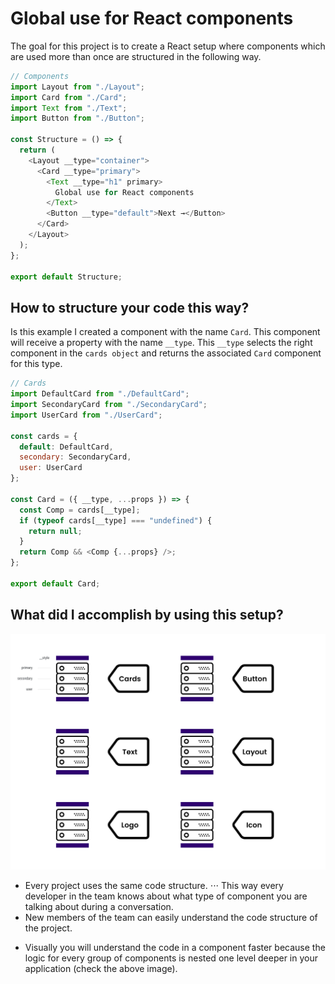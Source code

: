 # Global use for React components

The goal for this project is to create a React setup where components which are used more than once are structured in the following way.

```javascript
// Components
import Layout from "./Layout";
import Card from "./Card";
import Text from "./Text";
import Button from "./Button";

const Structure = () => {
  return (
    <Layout __type="container">
      <Card __type="primary">
        <Text __type="h1" primary>
          Global use for React components
        </Text>
        <Button __type="default">Next →</Button>
      </Card>
    </Layout>
  );
};

export default Structure;
```

## How to structure your code this way?

Is this example I created a component with the name `Card`. This component will receive a property with the name `__type`. This `__type` selects the right component in the `cards object` and returns the associated `Card` component for this type.

```javascript
// Cards
import DefaultCard from "./DefaultCard";
import SecondaryCard from "./SecondaryCard";
import UserCard from "./UserCard";

const cards = {
  default: DefaultCard,
  secondary: SecondaryCard,
  user: UserCard
};

const Card = ({ __type, ...props }) => {
  const Comp = cards[__type];
  if (typeof cards[__type] === "undefined") {
    return null;
  }
  return Comp && <Comp {...props} />;
};

export default Card;
```

## What did I accomplish by using this setup?

![alt text][setup]

[setup]: /img/Start.jpg "Setup style"

- Every project uses the same code structure.
⋅⋅⋅ This way every developer in the team knows about what type of component you are talking about during a conversation. 
- New members of the team can easily understand the code structure of the project.
* Visually you will understand the code in a component faster because the logic for every group of components is nested one level deeper in your application (check the above image).
